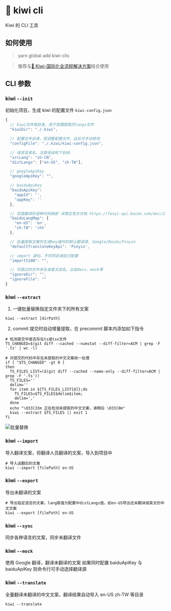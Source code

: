# 🐤 kiwi cli

Kiwi 的 CLI 工具

## 如何使用

> yarn global add kiwi-clis

> 推荐与[🐤 Kiwi-国际化全流程解决方案](https://github.com/alibaba/kiwi)结合使用

## CLI 参数

### kiwi `--init`

初始化项目，生成 kiwi 的配置文件 `kiwi-config.json`

```js
{
  // kiwi文件根目录，用于放置提取的langs文件
  "kiwiDir": "./.kiwi",

  // 配置文件目录，若调整配置文件，此处可手动修改
  "configFile": "./.kiwi/kiwi-config.json",

  // 语言目录名，注意连线和下划线
  "srcLang": "zh-CN",
  "distLangs": ["en-US", "zh-TW"],

  // googleApiKey
  "googleApiKey": "",

  // baiduApiKey
  "baiduApiKey":
    "appId": '',
    "appKey": ''
  },

  // 百度翻译的语种代码映射 详情见官方文档 https://fanyi-api.baidu.com/doc/21
  "baiduLangMap": {
    "en-US": 'en',
    "zh-TW": 'cht'
  },

  // 批量提取文案时生成key值时的默认翻译源, Google/Baidu/Pinyin
  "defaultTranslateKeyApi": 'Pinyin',

  // import 语句，不同项目请自己配置
  "importI18N": "",

  // 可跳过的文件夹名或者文加名，比如docs、mock等
  "ignoreDir": "",
  "ignoreFile": ""
}
```

### kiwi `--extract`

1. 一键批量替换指定文件夹下的所有文案

```shell script
kiwi --extract [dirPath]
```

2. commit 提交时自动增量提取，在 precommit 脚本内添加如下指令

```shell script
# 检测提交中是否存在ts或tsx文件
TS_CHANGED=$(git diff --cached --numstat --diff-filter=ACM | grep -F '.ts' | wc -l)

# 对提交的代码中存在未提取的中文文案统一处理
if [ "$TS_CHANGED" -gt 0 ]
then
  TS_FILES_LIST=($(git diff --cached --name-only --diff-filter=ACM | grep -F '.ts'))
  TS_FILES=''
  delim=''
  for item in ${TS_FILES_LIST[@]};do
    TS_FILES=$TS_FILES$delim$item;
    delim=','
  done
  echo "\033[33m 正在检测未提取的中文文案，请稍后 \033[0m"
  kiwi --extract $TS_FILES || exit 1
fi
```

![批量替换](https://raw.githubusercontent.com/alibaba/kiwi/master/kiwi-cli/public/extract.gif)

### kiwi `--import`

导入翻译文案，将翻译人员翻译的文案，导入到项目中

```shell script
# 导入送翻后的文案
kiwi --import [filePath] en-US
```

### kiwi `--export`

导出未翻译的文案

```shell script
# 导出指定语言的文案，lang取值为配置中distLangs值，如en-US导出还未翻译成英文的中文文案
kiwi --export [filePath] en-US
```

### kiwi `--sync`

同步各种语言的文案，同步未翻译文件

### kiwi `--mock`

使用 Google 翻译，翻译未翻译的文案
如果同时配置 baiduApiKey 与 baiduApiKey 则命令行可手动选择翻译源

### kiwi `--translate`

全量翻译未翻译的中文文案，翻译结果自动导入 en-US zh-TW 等目录

```shell script
kiwi --translate
```
